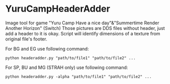 # YuruCampHeaderAdder
Image tool for game "Yuru Camp Have a nice day"&amp;"Summertime Render Another Horizon" (Switch)
Those pictures are DDS files without header, just add a header to it is okay.
Script will identify dimensions of a texture from original file's footer.

For BG and EG use following command:
```
python headeradder.py "path/to/file1" "path/to/file2" ...
```

For SP, BU and MG (STRAH only) use following command:
```
python headeradder.py -alpha "path/to/file1" "path/to/file2" ...
```
